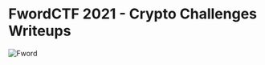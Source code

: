 # FwordCTF 2021 - Crypto Challenges Writeups

![Fword](https://user-images.githubusercontent.com/62826765/131233453-5bfd6d40-c502-4ee4-8a6a-13c2210a6950.png)
